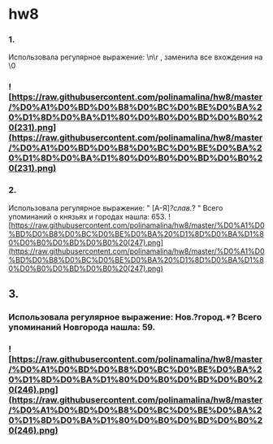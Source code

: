 # hw8
### 1. 
Использовала регулярное выражение: \n\r , заменила все вхождения на \0
### ![https://raw.githubusercontent.com/polinamalina/hw8/master/%D0%A1%D0%BD%D0%B8%D0%BC%D0%BE%D0%BA%20%D1%8D%D0%BA%D1%80%D0%B0%D0%BD%D0%B0%20(231).png](https://raw.githubusercontent.com/polinamalina/hw8/master/%D0%A1%D0%BD%D0%B8%D0%BC%D0%BE%D0%BA%20%D1%8D%D0%BA%D1%80%D0%B0%D0%BD%D0%B0%20(231).png)
### 2. 
Использовала регулярное выражение: " [А-Я]*?слав.*? " Всего упоминаний о князьях и городах нашла: 653.
![https://raw.githubusercontent.com/polinamalina/hw8/master/%D0%A1%D0%BD%D0%B8%D0%BC%D0%BE%D0%BA%20%D1%8D%D0%BA%D1%80%D0%B0%D0%BD%D0%B0%20(247).png](https://raw.githubusercontent.com/polinamalina/hw8/master/%D0%A1%D0%BD%D0%B8%D0%BC%D0%BE%D0%BA%20%D1%8D%D0%BA%D1%80%D0%B0%D0%BD%D0%B0%20(247).png)
## 3. 
### Использовала регулярное выражение: Нов.?город.*? Всего упоминаний Новгорода нашла: 59.
### ![https://raw.githubusercontent.com/polinamalina/hw8/master/%D0%A1%D0%BD%D0%B8%D0%BC%D0%BE%D0%BA%20%D1%8D%D0%BA%D1%80%D0%B0%D0%BD%D0%B0%20(246).png](https://raw.githubusercontent.com/polinamalina/hw8/master/%D0%A1%D0%BD%D0%B8%D0%BC%D0%BE%D0%BA%20%D1%8D%D0%BA%D1%80%D0%B0%D0%BD%D0%B0%20(246).png)
